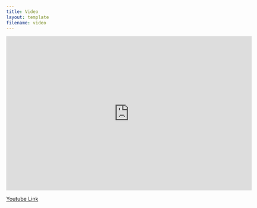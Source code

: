 ```yaml
---
title: Video
layout: template
filename: video
--- 
```


<iframe width="660" height="415" src="https://www.youtube.com/embed/52wRbSG2B1E" frameborder="0" allow="autoplay; encrypted-media" allowfullscreen></iframe>

[Youtube Link](https://www.youtube.com/embed/52wRbSG2B1E)
